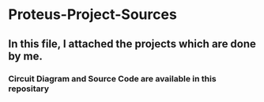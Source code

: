 # Proteus-Project-Sources
## In this file, I attached the projects which are done by me. 
### Circuit Diagram and Source Code are available in this repositary

